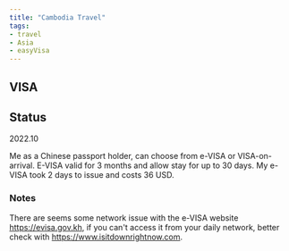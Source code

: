 ```yaml
---
title: "Cambodia Travel"
tags: 
- travel
- Asia
- easyVisa
---
```


## VISA

## Status

2022.10

Me as a Chinese passport holder, can choose from e-VISA or VISA-on-arrival. E-VISA valid for 3 months and allow stay for up to 30 days. My e-VISA took 2 days to issue and costs 36 USD.

### Notes

There are seems some network issue with the e-VISA website https://evisa.gov.kh, if you can't access it from your daily network, better check with https://www.isitdownrightnow.com.

